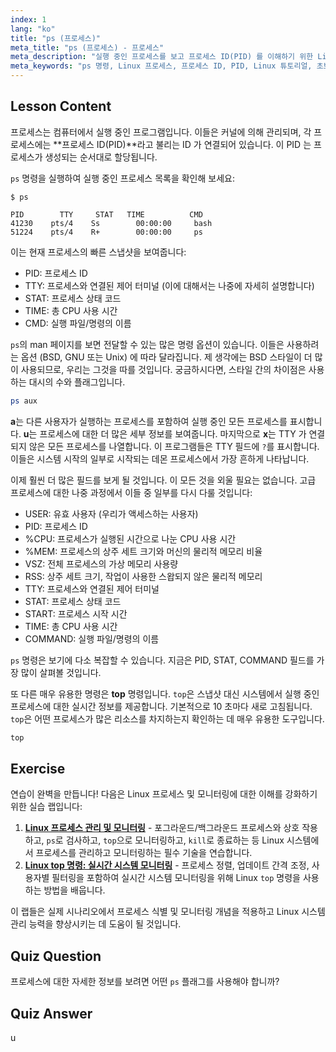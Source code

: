 ```yaml
---
index: 1
lang: "ko"
title: "ps (프로세스)"
meta_title: "ps (프로세스) - 프로세스"
meta_description: "실행 중인 프로세스를 보고 프로세스 ID(PID) 를 이해하기 위한 Linux 'ps' 명령에 대해 알아보세요. 프로세스 관리에 대한 초보자 가이드를 확인하세요."
meta_keywords: "ps 명령, Linux 프로세스, 프로세스 ID, PID, Linux 튜토리얼, 초보자, 가이드, top 명령"
---
```


## Lesson Content

프로세스는 컴퓨터에서 실행 중인 프로그램입니다. 이들은 커널에 의해 관리되며, 각 프로세스에는 **프로세스 ID(PID)**라고 불리는 ID 가 연결되어 있습니다. 이 PID 는 프로세스가 생성되는 순서대로 할당됩니다.

`ps` 명령을 실행하여 실행 중인 프로세스 목록을 확인해 보세요:

```plaintext
$ ps

PID        TTY     STAT   TIME          CMD
41230    pts/4    Ss        00:00:00     bash
51224    pts/4    R+        00:00:00     ps
```

이는 현재 프로세스의 빠른 스냅샷을 보여줍니다:

- PID: 프로세스 ID
- TTY: 프로세스와 연결된 제어 터미널 (이에 대해서는 나중에 자세히 설명합니다)
- STAT: 프로세스 상태 코드
- TIME: 총 CPU 사용 시간
- CMD: 실행 파일/명령의 이름

`ps`의 man 페이지를 보면 전달할 수 있는 많은 명령 옵션이 있습니다. 이들은 사용하려는 옵션 (BSD, GNU 또는 Unix) 에 따라 달라집니다. 제 생각에는 BSD 스타일이 더 많이 사용되므로, 우리는 그것을 따를 것입니다. 궁금하시다면, 스타일 간의 차이점은 사용하는 대시의 수와 플래그입니다.

```bash
ps aux
```

**a**는 다른 사용자가 실행하는 프로세스를 포함하여 실행 중인 모든 프로세스를 표시합니다. **u**는 프로세스에 대한 더 많은 세부 정보를 보여줍니다. 마지막으로 **x**는 TTY 가 연결되지 않은 모든 프로세스를 나열합니다. 이 프로그램들은 TTY 필드에 `?`를 표시합니다. 이들은 시스템 시작의 일부로 시작되는 데몬 프로세스에서 가장 흔하게 나타납니다.

이제 훨씬 더 많은 필드를 보게 될 것입니다. 이 모든 것을 외울 필요는 없습니다. 고급 프로세스에 대한 나중 과정에서 이들 중 일부를 다시 다룰 것입니다:

- USER: 유효 사용자 (우리가 액세스하는 사용자)
- PID: 프로세스 ID
- %CPU: 프로세스가 실행된 시간으로 나눈 CPU 사용 시간
- %MEM: 프로세스의 상주 세트 크기와 머신의 물리적 메모리 비율
- VSZ: 전체 프로세스의 가상 메모리 사용량
- RSS: 상주 세트 크기, 작업이 사용한 스왑되지 않은 물리적 메모리
- TTY: 프로세스와 연결된 제어 터미널
- STAT: 프로세스 상태 코드
- START: 프로세스 시작 시간
- TIME: 총 CPU 사용 시간
- COMMAND: 실행 파일/명령의 이름

`ps` 명령은 보기에 다소 복잡할 수 있습니다. 지금은 PID, STAT, COMMAND 필드를 가장 많이 살펴볼 것입니다.

또 다른 매우 유용한 명령은 **top** 명령입니다. `top`은 스냅샷 대신 시스템에서 실행 중인 프로세스에 대한 실시간 정보를 제공합니다. 기본적으로 10 초마다 새로 고침됩니다. `top`은 어떤 프로세스가 많은 리소스를 차지하는지 확인하는 데 매우 유용한 도구입니다.

```bash
top
```

## Exercise

연습이 완벽을 만듭니다! 다음은 Linux 프로세스 및 모니터링에 대한 이해를 강화하기 위한 실습 랩입니다:

1. **[Linux 프로세스 관리 및 모니터링](https://labex.io/ko/labs/comptia-manage-and-monitor-linux-processes-590864)** - 포그라운드/백그라운드 프로세스와 상호 작용하고, `ps`로 검사하고, `top`으로 모니터링하고, `kill`로 종료하는 등 Linux 시스템에서 프로세스를 관리하고 모니터링하는 필수 기술을 연습합니다.
2. **[Linux top 명령: 실시간 시스템 모니터링](https://labex.io/ko/labs/linux-linux-top-command-real-time-system-monitoring-388500)** - 프로세스 정렬, 업데이트 간격 조정, 사용자별 필터링을 포함하여 실시간 시스템 모니터링을 위해 Linux `top` 명령을 사용하는 방법을 배웁니다.

이 랩들은 실제 시나리오에서 프로세스 식별 및 모니터링 개념을 적용하고 Linux 시스템 관리 능력을 향상시키는 데 도움이 될 것입니다.

## Quiz Question

프로세스에 대한 자세한 정보를 보려면 어떤 `ps` 플래그를 사용해야 합니까?

## Quiz Answer

u
